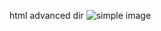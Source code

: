 html advanced dir
![simple image](https://easydrawingguides.com/wp-content/uploads/2017/04/How-to-draw-Goku-20.png)
